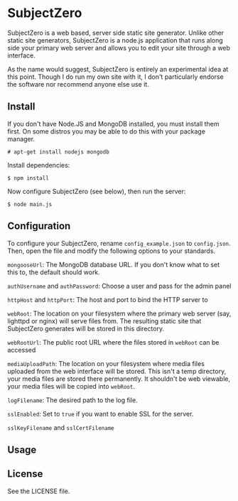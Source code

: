 # SubjectZero

SubjectZero is a web based, server side static site generator. Unlike other static site generators, SubjectZero is a node.js application that runs along side your primary web server and allows you to edit your site through a web interface.

As the name would suggest, SubjectZero is entirely an experimental idea at this point. Though I do run my own site with it, I don't particularly endorse the software nor recommend anyone else use it.

## Install

If you don't have Node.JS and MongoDB installed, you must install them first. On some distros you may be able to do this with your package manager.

    # apt-get install nodejs mongodb

Install dependencies:

    $ npm install

Now configure SubjectZero (see below), then run the server:

    $ node main.js

## Configuration

To configure your SubjectZero, rename `config_example.json` to `config.json`. Then, open the file and modify the following options to your standards.

  `mongooseUrl`: The MongoDB database URL. If you don't know what to set this to, the default should work.

  `authUsername` and `authPassword`: Choose a user and pass for the admin panel

  `httpHost` and `httpPort`: The host and port to bind the HTTP server to

  `webRoot`: The location on your filesystem where the primary web server (say, lighttpd or nginx) will serve files from. The resulting static site that SubjectZero generates will be stored in this directory.

  `webRootUrl`: The public root URL where the files stored in `webRoot` can be accessed

  `mediaUploadPath`: The location on your filesystem where media files uploaded from the web interface will be stored. This isn't a temp directory, your media files are stored there permanently. It shouldn't be web viewable, your media files will be copied into `webRoot`.

  `logFilename`: The desired path to the log file.

  `sslEnabled`: Set to `true` if you want to enable SSL for the server.

  `sslKeyFilename` and `sslCertFilename`

## Usage

## License

See the LICENSE file.
